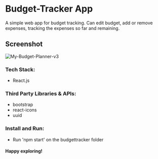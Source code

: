 # Budget-Tracker App

A simple web app for budget tracking. Can edit budget, add or remove expenses, tracking the expenses so far and remaining.

## Screenshot
![My-Budget-Planner-v3](https://github.com/joycewv/budget-tracker/assets/114795700/fa50db16-3e91-4eab-8e3a-4712478e033e)


### Tech Stack:
* React.js

### Third Party Libraries & APIs:
* bootstrap
* react-icons
* uuid

### Install and Run:
* Run 'npm start' on the budgettracker folder

#### Happy exploring!
